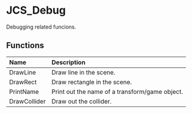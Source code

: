 # JCS_Debug

Debugging related funcions.

## Functions

| Name         | Description                                    |
|:-------------|:-----------------------------------------------|
| DrawLine     | Draw line in the scene.                        |
| DrawRect     | Draw rectangle in the scene.                   |
| PrintName    | Print out the name of a transform/game object. |
| DrawCollider | Draw out the collider.                         |
